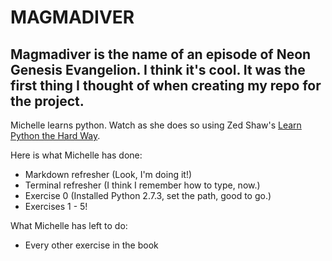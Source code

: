 MAGMADIVER
==========
Magmadiver is the name of an episode of Neon Genesis Evangelion. I think it's cool. It was the first thing I thought of when creating my repo for the project.
----------

Michelle learns python. Watch as she does so using Zed Shaw's [Learn Python the Hard Way](http://learnpythonthehardway.org).

Here is what Michelle has done:
* Markdown refresher (Look, I'm doing it!)
* Terminal refresher (I think I remember how to type, now.)
* Exercise 0 (Installed Python 2.7.3, set the path, good to go.)
* Exercises 1 - 5!

What Michelle has left to do:
* Every other exercise in the book

